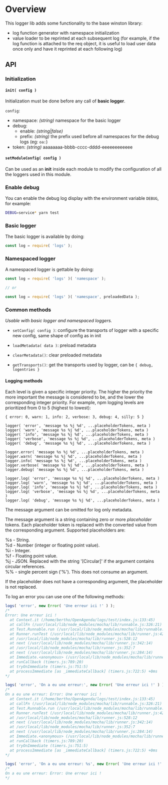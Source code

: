 # Overview

This logger lib adds some functionality to the base winston library:

* log function generator with namespace initialization
* value loader to be reprinted at each subsequent log (for example, if the log function is attached to the req object, it is useful to load user data once only and have it reprinted at each following log)

## API

### Initialization

#### `init( config )`

Initialization must be done before any call of **basic logger**.

`config`:
  * namespace: *(string)* namespace for the basic logger
  * debug:
    * enable: *(string|false)*
    * prefix: *(string)* the prefix used before all namespaces for the debug logs (eg: `oa:`)
  * token: *(string)* aaaaaaaa-bbbb-cccc-dddd-eeeeeeeeeeee
  
 #### `setModuleConfig( config )`

Can be used as an **init** inside each module to modify the configuration of all the loggers used in this module.

### Enable debug

You can enable the debug log display with the environment variable `DEBUG`, for example:
```bash
DEBUG=service* yarn test
```

### Basic logger

The basic logger is available by doing:

```js
const log = require( 'logs' );
```

### Namespaced logger

A namespaced logger is gettable by doing:

```js
const log = require( 'logs' )( 'namespace' );

// or

const log = require( 'logs' )( 'namespace', preloadedData );
```

### Common methods
*Usable with basic logger and namespaced loggers.*

* `setConfig( config )`: configure the transports of logger with a specific new config, same shape of config as in init

* `loadMetadata( data )`: preload metadata

* `clearMetadata()`: clear preloaded metadata

* `getTransports()`: get the transports used by logger, can be `{ debug, logentries }`

#### Logging methods

Each level is given a specific integer priority. The higher the priority the more important the message is considered to be, and the lower the corresponding integer priority. For example, npm logging levels are prioritized from 0 to 5 (highest to lowest):

```
{ error: 0, warn: 1, info: 2, verbose: 3, debug: 4, silly: 5 }
```

`logger( 'error', 'message %s %j %d', ...placeholderTokens, meta )`  
`logger( 'warn', 'message %s %j %d', ...placeholderTokens, meta )`  
`logger( 'info', 'message %s %j %d', ...placeholderTokens, meta )`  
`logger( 'verbose', 'message %s %j %d', ...placeholderTokens, meta )`  
`logger( 'debug', 'message %s %j %d', ...placeholderTokens, meta )`

`logger.error( 'message %s %j %d', ...placeholderTokens, meta )`  
`logger.warn( 'message %s %j %d', ...placeholderTokens, meta )`  
`logger.info( 'message %s %j %d', ...placeholderTokens, meta )`  
`logger.verbose( 'message %s %j %d', ...placeholderTokens, meta )`  
`logger.debug( 'message %s %j %d', ...placeholderTokens, meta )`

`logger.log( 'error', 'message %s %j %d', ...placeholderTokens, meta )`  
`logger.log( 'warn', 'message %s %j %d', ...placeholderTokens, meta )`  
`logger.log( 'info', 'message %s %j %d', ...placeholderTokens, meta )`  
`logger.log( 'verbose', 'message %s %j %d', ...placeholderTokens, meta )`  
`logger.log( 'debug', 'message %s %j %d', ...placeholderTokens, meta )`  

The message argument can be omitted for log only metadata.

The message argument is a string containing zero or more *placeholder* tokens. Each placeholder token is replaced with the converted value from the corresponding argument. Supported placeholders are:

%s - String.  
%d - Number (integer or floating point value).  
%i - Integer.  
%f - Floating point value.  
%j - JSON. Replaced with the string '[Circular]' if the argument contains circular references.  
%% - single percent sign ('%'). This does not consume an argument.  

If the placeholder does not have a corresponding argument, the placeholder is not replaced.

To log an error you can use one of the following methods:

```js
logs( 'error', new Error( 'Une erreur ici !' ) );
/*
Error: Une erreur ici !
  at Context.it (/home/bertho/OpenAgenda/logs/test/index.js:133:45)
  at callFn (/usr/local/lib/node_modules/mocha/lib/runnable.js:326:21)
  at Test.Runnable.run (/usr/local/lib/node_modules/mocha/lib/runnable.js:319:7)
  at Runner.runTest (/usr/local/lib/node_modules/mocha/lib/runner.js:422:10)
  at /usr/local/lib/node_modules/mocha/lib/runner.js:528:12
  at next (/usr/local/lib/node_modules/mocha/lib/runner.js:342:14)
  at /usr/local/lib/node_modules/mocha/lib/runner.js:352:7
  at next (/usr/local/lib/node_modules/mocha/lib/runner.js:284:14)
  at Immediate.<anonymous> (/usr/local/lib/node_modules/mocha/lib/runner.js:320:5)
  at runCallback (timers.js:789:20)
  at tryOnImmediate (timers.js:751:5)
  at processImmediate [as _immediateCallback] (timers.js:722:5) +0ms
*/

logs( 'error', 'On a eu une erreur:', new Error( 'Une erreur ici !' ) );
/*
On a eu une erreur: Error: Une erreur ici !
  at Context.it (/home/bertho/OpenAgenda/logs/test/index.js:133:45)
  at callFn (/usr/local/lib/node_modules/mocha/lib/runnable.js:326:21)
  at Test.Runnable.run (/usr/local/lib/node_modules/mocha/lib/runnable.js:319:7)
  at Runner.runTest (/usr/local/lib/node_modules/mocha/lib/runner.js:422:10)
  at /usr/local/lib/node_modules/mocha/lib/runner.js:528:12
  at next (/usr/local/lib/node_modules/mocha/lib/runner.js:342:14)
  at /usr/local/lib/node_modules/mocha/lib/runner.js:352:7
  at next (/usr/local/lib/node_modules/mocha/lib/runner.js:284:14)
  at Immediate.<anonymous> (/usr/local/lib/node_modules/mocha/lib/runner.js:320:5)
  at runCallback (timers.js:789:20)
  at tryOnImmediate (timers.js:751:5)
  at processImmediate [as _immediateCallback] (timers.js:722:5) +0ms
*/

logs( 'error', 'On a eu une erreur: %s', new Error( 'Une erreur ici !' ) ); // Logs only message of the error
/*
On a eu une erreur: Error: Une erreur ici !
*/
```
